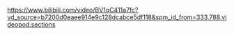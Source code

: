 https://www.bilibili.com/video/BV1qC411a7fc?vd_source=b7200d0eaee914e9c128dcabce5df118&spm_id_from=333.788.videopod.sections